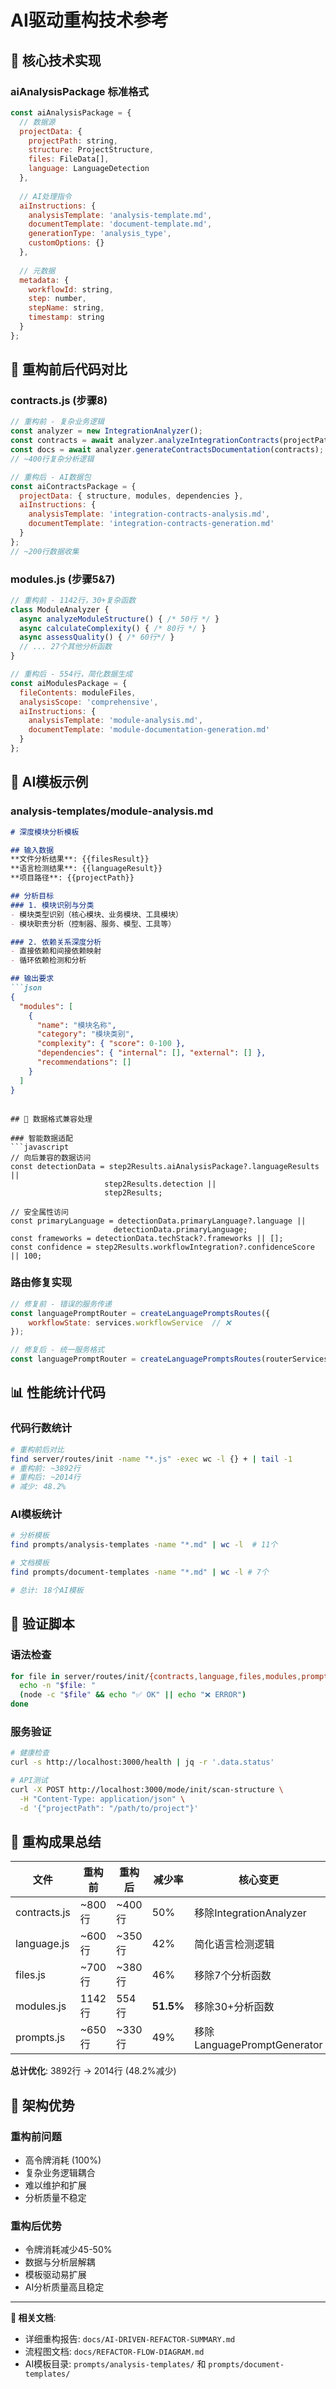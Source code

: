 # AI驱动重构技术参考

## 🔧 核心技术实现

### aiAnalysisPackage 标准格式
```javascript
const aiAnalysisPackage = {
  // 数据源
  projectData: {
    projectPath: string,
    structure: ProjectStructure,
    files: FileData[],
    language: LanguageDetection
  },
  
  // AI处理指令  
  aiInstructions: {
    analysisTemplate: 'analysis-template.md',
    documentTemplate: 'document-template.md', 
    generationType: 'analysis_type',
    customOptions: {}
  },
  
  // 元数据
  metadata: {
    workflowId: string,
    step: number,
    stepName: string,
    timestamp: string
  }
};
```

## 📝 重构前后代码对比

### contracts.js (步骤8)
```javascript
// 重构前 - 复杂业务逻辑
const analyzer = new IntegrationAnalyzer();  
const contracts = await analyzer.analyzeIntegrationContracts(projectPath);
const docs = await analyzer.generateContractsDocumentation(contracts);
// ~400行复杂分析逻辑

// 重构后 - AI数据包
const aiContractsPackage = {
  projectData: { structure, modules, dependencies },
  aiInstructions: {
    analysisTemplate: 'integration-contracts-analysis.md',
    documentTemplate: 'integration-contracts-generation.md'
  }
};
// ~200行数据收集
```

### modules.js (步骤5&7)
```javascript  
// 重构前 - 1142行，30+复杂函数
class ModuleAnalyzer {
  async analyzeModuleStructure() { /* 50行 */ }
  async calculateComplexity() { /* 80行 */ }
  async assessQuality() { /* 60行*/ }
  // ... 27个其他分析函数
}

// 重构后 - 554行，简化数据生成
const aiModulesPackage = {
  fileContents: moduleFiles,
  analysisScope: 'comprehensive',
  aiInstructions: {
    analysisTemplate: 'module-analysis.md',
    documentTemplate: 'module-documentation-generation.md'
  }
};
```

## 🎨 AI模板示例

### analysis-templates/module-analysis.md
```markdown
# 深度模块分析模板

## 输入数据
**文件分析结果**: {{filesResult}}
**语言检测结果**: {{languageResult}}
**项目路径**: {{projectPath}}

## 分析目标
### 1. 模块识别与分类
- 模块类型识别（核心模块、业务模块、工具模块）
- 模块职责分析（控制器、服务、模型、工具等）

### 2. 依赖关系深度分析  
- 直接依赖和间接依赖映射
- 循环依赖检测和分析

## 输出要求
```json
{
  "modules": [
    {
      "name": "模块名称",
      "category": "模块类别", 
      "complexity": { "score": 0-100 },
      "dependencies": { "internal": [], "external": [] },
      "recommendations": []
    }
  ]
}
```
```

## 🔄 数据格式兼容处理

### 智能数据适配
```javascript
// 向后兼容的数据访问
const detectionData = step2Results.aiAnalysisPackage?.languageResults || 
                     step2Results.detection || 
                     step2Results;

// 安全属性访问
const primaryLanguage = detectionData.primaryLanguage?.language || 
                       detectionData.primaryLanguage;
const frameworks = detectionData.techStack?.frameworks || [];
const confidence = step2Results.workflowIntegration?.confidenceScore || 100;
```

### 路由修复实现
```javascript
// 修复前 - 错误的服务传递 
const languagePromptRouter = createLanguagePromptsRoutes({
    workflowState: services.workflowService  // ❌
});

// 修复后 - 统一服务格式
const languagePromptRouter = createLanguagePromptsRoutes(routerServices); // ✅
```

## 📊 性能统计代码

### 代码行数统计
```bash
# 重构前后对比
find server/routes/init -name "*.js" -exec wc -l {} + | tail -1
# 重构前: ~3892行
# 重构后: ~2014行  
# 减少: 48.2%
```

### AI模板统计
```bash
# 分析模板
find prompts/analysis-templates -name "*.md" | wc -l  # 11个

# 文档模板  
find prompts/document-templates -name "*.md" | wc -l # 7个

# 总计: 18个AI模板
```

## 🧪 验证脚本

### 语法检查
```bash
for file in server/routes/init/{contracts,language,files,modules,prompts}.js; do
  echo -n "$file: "
  (node -c "$file" && echo "✅ OK" || echo "❌ ERROR")
done
```

### 服务验证
```bash
# 健康检查
curl -s http://localhost:3000/health | jq -r '.data.status'

# API测试 
curl -X POST http://localhost:3000/mode/init/scan-structure \
  -H "Content-Type: application/json" \
  -d '{"projectPath": "/path/to/project"}'
```

## 🎯 重构成果总结

| 文件 | 重构前 | 重构后 | 减少率 | 核心变更 |
|------|--------|--------|--------|----------|
| contracts.js | ~800行 | ~400行 | 50% | 移除IntegrationAnalyzer |
| language.js | ~600行 | ~350行 | 42% | 简化语言检测逻辑 |
| files.js | ~700行 | ~380行 | 46% | 移除7个分析函数 |  
| modules.js | 1142行 | 554行 | **51.5%** | 移除30+分析函数 |
| prompts.js | ~650行 | ~330行 | 49% | 移除LanguagePromptGenerator |

**总计优化**: 3892行 → 2014行 (48.2%减少)

## 🚀 架构优势

### 重构前问题
- 高令牌消耗 (100%)
- 复杂业务逻辑耦合
- 难以维护和扩展
- 分析质量不稳定

### 重构后优势  
- 令牌消耗减少45-50%
- 数据与分析层解耦
- 模板驱动易扩展
- AI分析质量高且稳定

---

**📍 相关文档**:
- 详细重构报告: `docs/AI-DRIVEN-REFACTOR-SUMMARY.md`
- 流程图文档: `docs/REFACTOR-FLOW-DIAGRAM.md`
- AI模板目录: `prompts/analysis-templates/` 和 `prompts/document-templates/`